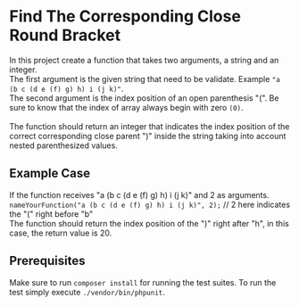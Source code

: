 # Find The Corresponding Close Round Bracket

In this project create a function that takes two arguments, a string and an integer. <br/>
The first argument is the given string that need to be validate. Example `"a (b c (d e (f) g) h) i (j k)"`. <br/>
The second argument is the index position of an open parenthesis "(". Be sure to know that the index of array always begin with zero `(0)`. <br/>
<br/>
The function should return an integer that indicates the index position of the correct corresponding close parent ")" inside the string taking into account nested 
parenthesized values.

## Example Case

If the function receives "a (b c (d e (f) g) h) i (j k)" and 2 as arguments. <br/>
`nameYourFunction("a (b c (d e (f) g) h) i (j k)", 2);` // 2 here indicates the "(" right before "b"<br/>
The function should return the index position of the ")" right after "h", in this case, the return value is 20.

## Prerequisites

Make sure to run `composer install` for running the test suites. To run the test simply execute `./vendor/bin/phpunit`.